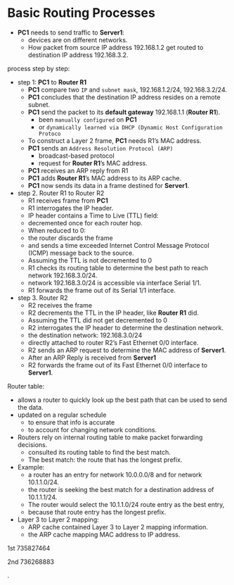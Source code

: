 


# Basic Routing Processes 


- **PC1** needs to send traffic to **Server1**:
  - devices are on different networks.
  - How packet from source IP address 192.168.1.2 get routed to destination IP address 192.168.3.2.


process step by step: 

- step 1: **PC1** to **Router R1**
  - **PC1** compare two `IP` and `subnet mask`, 192.168.1.2/24, 192.168.3.2/24.
  - **PC1** concludes that the destination IP address resides on a remote subnet.
  - **PC1** send the packet to its **default gateway** 192.168.1.1 (**Router R1**).
    - been `manually configured` on **PC1** 
    - or `dynamically learned via DHCP (Dynamic Host Configuration Protoco`
  - To construct a Layer 2 frame, **PC1** needs R1’s MAC address. 
  - **PC1** sends an `Address Resolution Protocol (ARP)`
    - broadcast-based protocol
    - request for **Router R1**’s MAC address.
  - **PC1** receives an ARP reply from R1
  - **PC1** adds **Router R1**’s MAC address to its ARP cache. 
  - **PC1** now sends its data in a frame destined for **Server1**. 
- step 2.  Router R1 to Router R2 
  - R1 receives frame from **PC1**
  - R1 interrogates the IP header. 
  - IP header contains a Time to Live (TTL) field: 
  - decremented once for each router hop. 
  - When reduced to 0:
  - the router discards the frame 
  - and sends a time exceeded Internet Control Message Protocol (ICMP) message back to the source. 
  - Assuming the TTL is not decremented to 0
  - R1 checks its routing table to determine the best path to reach network 192.168.3.0/24. 
  - network 192.168.3.0/24 is accessible via interface Serial 1/1. 
  - R1 forwards the frame out of its Serial 1/1 interface. 
- step 3. Router R2 
  - R2 receives the frame
  - R2 decrements the TTL in the IP header, like **Router R1** did.
  - Assuming the TTL did not get decremented to 0
  - R2 interrogates the IP header to determine the destination network. 
  - the destination network: 192.168.3.0/24
  - directly attached to router R2’s Fast Ethernet 0/0 interface. 
  - R2 sends an ARP request to determine the MAC address of **Server1**. 
  - After an ARP Reply is received from **Server1**
  - R2 forwards the frame out of its Fast Ethernet 0/0 interface to **Server1**.



Router table:
- allows a router to quickly look up the best path that can be used to send the data.
- updated on a regular schedule 
  - to ensure that info is accurate 
  - to account for changing network conditions.
- Routers rely on internal routing table to make packet forwarding decisions.
  - consulted its routing table to find the best match. 
  - The best match: the route that has the longest prefix.
- Example:
  - a router has an entry for network 10.0.0.0/8 and for network 10.1.1.0/24. 
  - the router is seeking the best match for a destination address of 10.1.1.1/24. 
  - The router would select the 10.1.1.0/24 route entry as the best entry, 
  - because that route entry has the longest prefix.
- Layer 3 to Layer 2 mapping:
  - ARP cache contained Layer 3 to Layer 2 mapping information. 
  - the ARP cache mapping MAC address to IP address.




1st
735827464

2nd
736268883






.